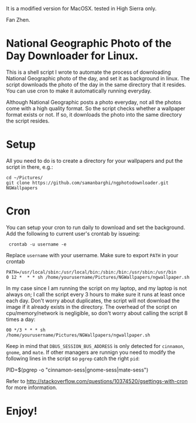 It is a modified version for MacOSX. 
tested in High Sierra only.

Fan Zhen.


National Geographic Photo of the Day Downloader for Linux. 
=================
  This is a shell script I wrote to automate the process of downloading National Geographic photo of the day, and 
  set it as background in linux. The script downloads the photo of the day in the same directory that it resides. You 
  can use cron to make it automatically running everyday. 

  Although National Geographic posts a photo everyday, not all the photos come with a high quality format. So the script       checks whether a wallpaper format exists or not. If so, it downloads the photo into the same directory the script resides.

Setup
=================

  All you need to do is to create a directory for your wallpapers and put the script in there, e.g.:
  
    cd ~/Pictures/
    git clone https://github.com/samanbarghi/ngphotodownloader.git NGWallpapers
    


Cron
=================
  You can setup your cron to run daily to download and set the background. Add the following to current user's crontab by issueing:
  
     crontab -u username -e
     
  Replace  `username` with your username. Make sure to export `PATH` in your crontab
  
    PATH=/usr/local/sbin:/usr/local/bin:/sbin:/bin:/usr/sbin:/usr/bin  
    0 12 *  * * sh /home/yourusername/Pictures/NGWallpapers/ngwallpaper.sh
    
  In my case since I am running the script on my laptop, and my laptop is not always on; I call the script every 3 hours to make sure it runs at least once each day. Don't worry about duplicates, the script will not download the image if it already exists in the directory. The overhead of the script on cpu/memory/network is negligible, so don't worry about calling the script 8 times a day:

    00 */3 * * * sh /home/yourusername/Pictures/NGWallpapers/ngwallpaper.sh
    
 Keep in mind that   `DBUS_SESSION_BUS_ADDRESS` is only detected for `cinnamon`, `gnome`, and `mate`. If other managers are runnign  you need to modify the following lines in the script so `pgrep` catch the right `pid`: 
 
  PID=$(pgrep -o "cinnamon-sess|gnome-sess|mate-sess")
  
Refer to http://stackoverflow.com/questions/10374520/gsettings-with-cron for more information. 
    
Enjoy!
=================
  
    
 

